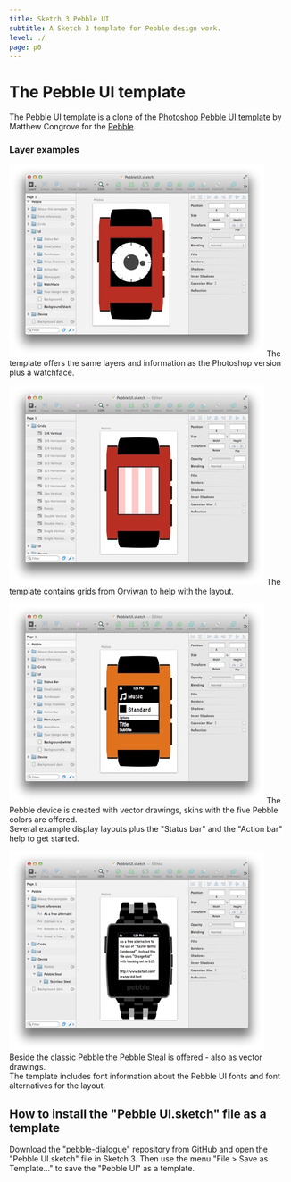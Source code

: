 ```yaml
---
title: Sketch 3 Pebble UI
subtitle: A Sketch 3 template for Pebble design work.
level: ./
page: p0
---
```


# The Pebble UI template
The Pebble UI template is a clone of the [Photoshop Pebble UI template](https://github.com/mcongrove/PebbleUI) by Matthew Congrove for the [Pebble](https://getpebble.com/discover).

<section class="image-list caption-right"/>

### Layer examples

![Sketch Pebble UI with watchface](assets/sketch-pebble-UI.jpg)
The template offers the same layers and information as the Photoshop version plus a watchface.

![Sketch Pebble UI with grids](assets/sketch-pebble-UI-grids.jpg)
The template contains grids from [Orviwan](http://forums.getpebble.com/profile/7316/orviwan) to help with the layout.

![Sketch Pebble UI with vector device drawings](assets/sketch-pebble-UI-orange-menu.jpg)
The Pebble device is created with vector drawings, skins with the five Pebble colors are offered.   
Several example display layouts plus the "Status bar" and the "Action bar" help to get started.

![Sketch Pebble Steal UI with font information](assets/sketch-pebble-UI-steel-fontinfo.jpg)
Beside the classic Pebble the Pebble Steal is offered - also as vector drawings.   
The template includes font information about the Pebble UI fonts and font alternatives for the layout.

<section data-type="end"/>

## How to install the "Pebble UI.sketch" file as a template
Download the "pebble-dialogue" repository from GitHub and open the "Pebble UI.sketch" file in Sketch 3. Then use the menu "File > Save as Template..." to save the "Pebble UI" as a template.